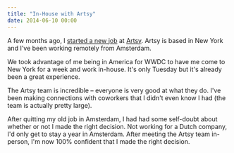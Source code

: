 ```yaml
---
title: "In-House with Artsy"
date: 2014-06-10 00:00
---
```


<import><p>A few months ago, I <a href="http://ashfurrow.com/blog/new-job-1">started a new job</a> at <a href="https://artsy.net">Artsy</a>. Artsy is based in New York and I've been working remotely from Amsterdam. </p>

<p>We took advantage of me being in America for WWDC to have me come to New York for a week and work in-house. It's only Tuesday but it's already been a great experience.</p>

<p>The Artsy team is incredible – everyone is very good at what they do. I've been making connections with coworkers that I didn't even know I had (the team is actually pretty large). </p>

<p>After quitting my old job in Amsterdam, I had had some self-doubt about whether or not I made the right decision. Not working for a Dutch company, I'd only get to stay a year in Amsterdam. After meeting the Artsy team in-person, I'm now 100% confident that I made the right decision. </p></import>

<!-- more -->

